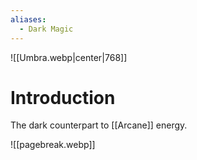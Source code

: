 ```yaml
---
aliases:
  - Dark Magic
---
```


![[Umbra.webp|center|768]]
# Introduction
The dark counterpart to [[Arcane]] energy.

![[pagebreak.webp]]